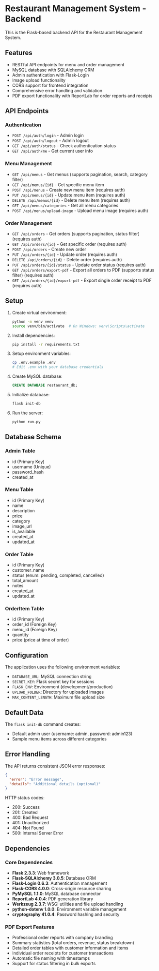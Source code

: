 # Restaurant Management System - Backend

This is the Flask-based backend API for the Restaurant Management System.

## Features

- RESTful API endpoints for menu and order management
- MySQL database with SQLAlchemy ORM
- Admin authentication with Flask-Login
- Image upload functionality
- CORS support for frontend integration
- Comprehensive error handling and validation
- PDF export functionality with ReportLab for order reports and receipts

## API Endpoints

### Authentication
- `POST /api/auth/login` - Admin login
- `POST /api/auth/logout` - Admin logout
- `GET /api/auth/status` - Check authentication status
- `GET /api/auth/me` - Get current user info

### Menu Management
- `GET /api/menus` - Get menus (supports pagination, search, category filter)
- `GET /api/menus/{id}` - Get specific menu item
- `POST /api/menus` - Create new menu item (requires auth)
- `PUT /api/menus/{id}` - Update menu item (requires auth)
- `DELETE /api/menus/{id}` - Delete menu item (requires auth)
- `GET /api/menus/categories` - Get all menu categories
- `POST /api/menus/upload-image` - Upload menu image (requires auth)

### Order Management
- `GET /api/orders` - Get orders (supports pagination, status filter) (requires auth)
- `GET /api/orders/{id}` - Get specific order (requires auth)
- `POST /api/orders` - Create new order
- `PUT /api/orders/{id}` - Update order (requires auth)
- `DELETE /api/orders/{id}` - Delete order (requires auth)
- `PUT /api/orders/{id}/status` - Update order status (requires auth)
- `GET /api/orders/export-pdf` - Export all orders to PDF (supports status filter) (requires auth)
- `GET /api/orders/{id}/export-pdf` - Export single order receipt to PDF (requires auth)

## Setup

1. Create virtual environment:
   ```bash
   python -m venv venv
   source venv/bin/activate  # On Windows: venv\Scripts\activate
   ```

2. Install dependencies:
   ```bash
   pip install -r requirements.txt
   ```

3. Setup environment variables:
   ```bash
   cp .env.example .env
   # Edit .env with your database credentials
   ```

4. Create MySQL database:
   ```sql
   CREATE DATABASE restaurant_db;
   ```

5. Initialize database:
   ```bash
   flask init-db
   ```

6. Run the server:
   ```bash
   python run.py
   ```

## Database Schema

### Admin Table
- id (Primary Key)
- username (Unique)
- password_hash
- created_at

### Menu Table
- id (Primary Key)
- name
- description
- price
- category
- image_url
- is_available
- created_at
- updated_at

### Order Table
- id (Primary Key)
- customer_name
- status (enum: pending, completed, cancelled)
- total_amount
- notes
- created_at
- updated_at

### OrderItem Table
- id (Primary Key)
- order_id (Foreign Key)
- menu_id (Foreign Key)
- quantity
- price (price at time of order)

## Configuration

The application uses the following environment variables:

- `DATABASE_URL`: MySQL connection string
- `SECRET_KEY`: Flask secret key for sessions
- `FLASK_ENV`: Environment (development/production)
- `UPLOAD_FOLDER`: Directory for uploaded images
- `MAX_CONTENT_LENGTH`: Maximum file upload size

## Default Data

The `flask init-db` command creates:
- Default admin user (username: admin, password: admin123)
- Sample menu items across different categories

## Error Handling

The API returns consistent JSON error responses:

```json
{
  "error": "Error message",
  "details": "Additional details (optional)"
}
```

HTTP status codes:
- 200: Success
- 201: Created
- 400: Bad Request
- 401: Unauthorized
- 404: Not Found
- 500: Internal Server Error

## Dependencies

### Core Dependencies
- **Flask 2.3.3**: Web framework
- **Flask-SQLAlchemy 3.0.5**: Database ORM
- **Flask-Login 0.6.3**: Authentication management
- **Flask-CORS 4.0.0**: Cross-origin resource sharing
- **PyMySQL 1.1.0**: MySQL database connector
- **ReportLab 4.0.4**: PDF generation library
- **Werkzeug 2.3.7**: WSGI utilities and file upload handling
- **python-dotenv 1.0.0**: Environment variable management
- **cryptography 41.0.4**: Password hashing and security

### PDF Export Features
- Professional order reports with company branding
- Summary statistics (total orders, revenue, status breakdown)
- Detailed order tables with customer information and items
- Individual order receipts for customer transactions
- Automatic file naming with timestamps
- Support for status filtering in bulk exports